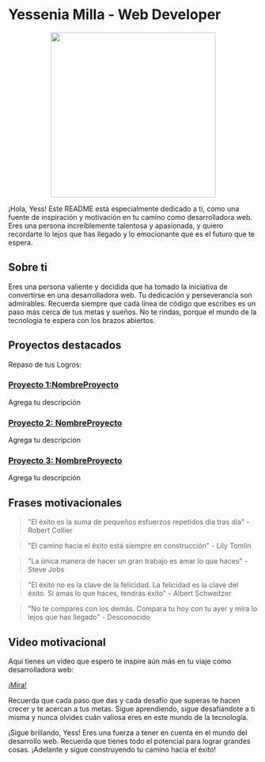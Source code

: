 # Yessenia Milla - Web Developer
<p align="center">
<img width="333"src="https://github.com/MariferVL/PracticaYess/assets/99364311/45e5b8ce-21de-4eb0-b3f9-13f198b424a8">
</p>

¡Hola, Yess! Este README está especialmente dedicado a ti, como una fuente de inspiración y motivación en tu camino como desarrolladora web. Eres una persona increíblemente talentosa y apasionada, y quiero recordarte lo lejos que has llegado y lo emocionante que es el futuro que te espera.

## Sobre ti

Eres una persona valiente y decidida que ha tomado la iniciativa de convertirse en una desarrolladora web. Tu dedicación y perseverancia son admirables. Recuerda siempre que cada línea de código que escribes es un paso más cerca de tus metas y sueños. No te rindas, porque el mundo de la tecnología te espera con los brazos abiertos.

## Proyectos destacados

Repaso de tus Logros:

### [Proyecto 1:NombreProyecto](https://github.com/yesseniamilla/repo)

Agrega tu descripción


### [Proyecto 2: NombreProyecto](https://github.com/yesseniamilla/repo)

Agrega tu descripción

### [Proyecto 3: NombreProyecto](https://github.com/yesseniamilla/repo)
Agrega tu descripción

## Frases motivacionales

> "El éxito es la suma de pequeños esfuerzos repetidos día tras día" - Robert Collier

> "El camino hacia el éxito está siempre en construcción" - Lily Tomlin

> "La única manera de hacer un gran trabajo es amar lo que haces" - Steve Jobs

> "El éxito no es la clave de la felicidad. La felicidad es la clave del éxito. Si amas lo que haces, tendrás éxito" - Albert Schweitzer

> "No te compares con los demás. Compara tu hoy con tu ayer y mira lo lejos que has llegado" - Desconocido

## Video motivacional

Aquí tienes un video que espero te inspire aún más en tu viaje como desarrolladora web:

[¡Mira!](https://www.youtube.com/watch?v=6KI4vWQe6Z0)

Recuerda que cada paso que das y cada desafío que superas te hacen crecer y te acercan a tus metas. Sigue aprendiendo, sigue desafiándote a ti misma y nunca olvides cuán valiosa eres en este mundo de la tecnología.


¡Sigue brillando, Yess! Eres una fuerza a tener en cuenta en el mundo del desarrollo web. Recuerda que tienes todo el potencial para lograr grandes cosas. ¡Adelante y sigue construyendo tu camino hacia el éxito!
